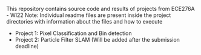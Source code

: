 This repository contains source code and results of projects from ECE276A - WI22
Note: Individual readme files are present inside the project directories with information about the files and how to execute

- Project 1: Pixel Classification and Bin detection
- Project 2: Particle Filter SLAM (Will be added after the submission deadline)
